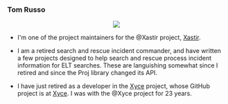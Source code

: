 ### Tom Russo
<p align="center">
  <img align="center" src="https://github-readme-stats.vercel.app/api?username=tvrusso&show_icons=true&title_color=63cda9&icon_color=63cda9"/>
</p>

- I'm one of the project maintainers for the @Xastir project,
  [Xastir](https://github.com/xastir/Xastir).

- I am a retired search and rescue incident commander, and have
  written a few projects designed to help search and rescue process
  incident information for ELT searches.  These are languishing somewhat
  since I retired and since the Proj library changed its API.

- I have just retired as a developer in the
  [Xyce](https://xyce.sandia.gov/) project, whose GitHub project is at
  [Xyce](https://github.com/Xyce).  I was with the @Xyce project for 23 years.


<!--
**tvrusso/tvrusso** is a ✨ _special_ ✨ repository because its `README.md` (this file) appears on your GitHub profile.
-->

